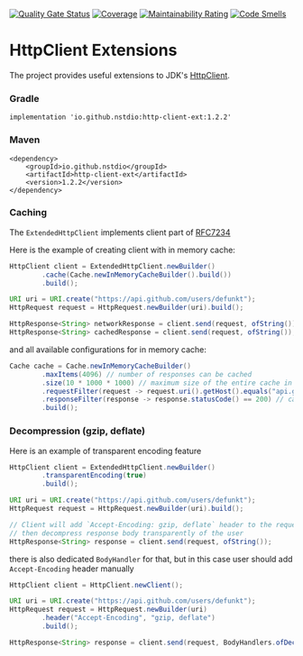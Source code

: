 [![Quality Gate Status](https://sonarcloud.io/api/project_badges/measure?project=nstdio_http-client-ext&metric=alert_status)](https://sonarcloud.io/dashboard?id=nstdio_http-client-ext)
[![Coverage](https://sonarcloud.io/api/project_badges/measure?project=nstdio_http-client-ext&metric=coverage)](https://sonarcloud.io/dashboard?id=nstdio_http-client-ext)
[![Maintainability Rating](https://sonarcloud.io/api/project_badges/measure?project=nstdio_http-client-ext&metric=sqale_rating)](https://sonarcloud.io/dashboard?id=nstdio_http-client-ext)
[![Code Smells](https://sonarcloud.io/api/project_badges/measure?project=nstdio_http-client-ext&metric=code_smells)](https://sonarcloud.io/dashboard?id=nstdio_http-client-ext)

# HttpClient Extensions

The project provides useful extensions to
JDK's [HttpClient](https://docs.oracle.com/en/java/javase/11/docs/api/java.net.http/java/net/http/HttpClient.html).

### Gradle

```
implementation 'io.github.nstdio:http-client-ext:1.2.2'
```

### Maven

```
<dependency>
    <groupId>io.github.nstdio</groupId>
    <artifactId>http-client-ext</artifactId>
    <version>1.2.2</version>
</dependency>
```

### Caching

The `ExtendedHttpClient` implements client part of [RFC7234](https://datatracker.ietf.org/doc/html/rfc7234)

Here is the example of creating client with in memory cache:

```java
HttpClient client = ExtendedHttpClient.newBuilder()
        .cache(Cache.newInMemoryCacheBuilder().build())
        .build();

URI uri = URI.create("https://api.github.com/users/defunkt");
HttpRequest request = HttpRequest.newBuilder(uri).build();

HttpResponse<String> networkResponse = client.send(request, ofString());
HttpResponse<String> cachedResponse = client.send(request, ofString());
```

and all available configurations for in memory cache:

```java
Cache cache = Cache.newInMemoryCacheBuilder()
        .maxItems(4096) // number of responses can be cached
        .size(10 * 1000 * 1000) // maximum size of the entire cache in bytes, -1 for no constraint
        .requestFilter(request -> request.uri().getHost().equals("api.github.com")) // cache only requests that match given predicate
        .responseFilter(response -> response.statusCode() == 200) // cache only responses that match given predicate
        .build();
```

### Decompression (gzip, deflate)
Here is an example of transparent encoding feature

```java
HttpClient client = ExtendedHttpClient.newBuilder()
        .transparentEncoding(true)
        .build();

URI uri = URI.create("https://api.github.com/users/defunkt");
HttpRequest request = HttpRequest.newBuilder(uri).build();

// Client will add `Accept-Encoding: gzip, deflate` header to the request
// then decompress response body transparently of the user        
HttpResponse<String> response = client.send(request, ofString());
```

there is also dedicated `BodyHandler` for that, but in this case user should add `Accept-Encoding` header manually

```java
HttpClient client = HttpClient.newClient();

URI uri = URI.create("https://api.github.com/users/defunkt");
HttpRequest request = HttpRequest.newBuilder(uri)
        .header("Accept-Encoding", "gzip, deflate")
        .build();

HttpResponse<String> response = client.send(request, BodyHandlers.ofDecompressing(ofString()));
```